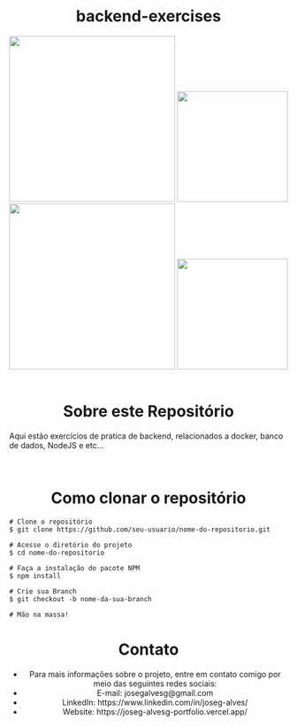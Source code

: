 <h1 align='center'>backend-exercises</h1>

<div align="center">
  <image src="./images/docker-logo.png" width="300"></image>
  <image src="./images/mysql_logo.png" width="200"></image>
  <image src="./images/Nodejs-Logo.png" width="300"></image>
  <image src="./images/typescript.png" width="200"></image>
</div>

<br />

<h1 align="center">Sobre este Repositório</h1>
<p>Aqui estão exercícios de pratica de backend, relacionados a docker, banco de dados, NodeJS e etc...</p>
<br />

<h1 align="center">Como clonar o repositório</h1>

```
# Clone o repositório
$ git clone https://github.com/seu-usuario/nome-do-repositorio.git

# Acesse o diretório do projeto
$ cd nome-do-repositorio

# Faça a instalação do pacote NPM
$ npm install

# Crie sua Branch
$ git checkout -b nome-da-sua-branch

# Mão na massa!
```

<h1 align='center'>Contato</h1>
<ul> 
<li align='center'>Para mais informações sobre o projeto, entre em contato comigo por meio das seguintes redes sociais:</li>
<li align='center'>E-mail: josegalvesg@gmail.com</li>
<li align='center'>LinkedIn: https://www.linkedin.com/in/joseg-alves/</li>
<li align='center'>Website: https://joseg-alvesg-portfolio.vercel.app/</li>
</ul>
